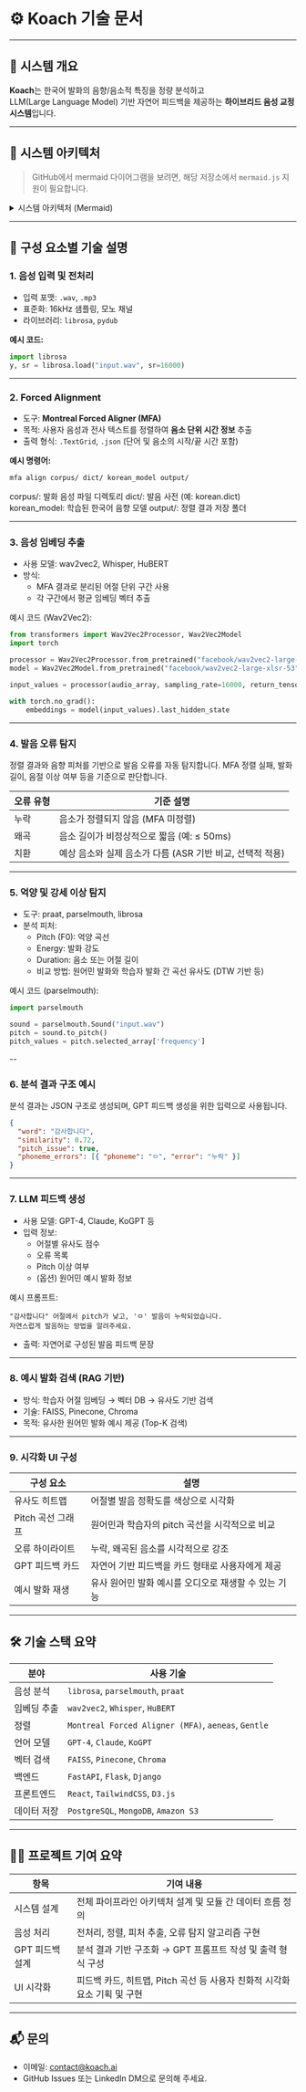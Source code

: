 # ⚙️ Koach 기술 문서

---

## 🧠 시스템 개요

**Koach**는 한국어 발화의 음향/음소적 특징을 정량 분석하고  
LLM(Large Language Model) 기반 자연어 피드백을 제공하는 **하이브리드 음성 교정 시스템**입니다.

---

## 🧱 시스템 아키텍처

> GitHub에서 mermaid 다이어그램을 보려면, 해당 저장소에서 `mermaid.js` 지원이 필요합니다.

<details>
<summary>시스템 아키텍처 (Mermaid)</summary>

```mermaid
flowchart TD

    A[학습자 음성 입력] --> B1[음성 전처리]

    B1 --> B2[Forced Alignment - 단어/음소 정렬]
    B1 --> B3[음향 피처 추출 - Pitch, Duration 등]
    B1 --> B4[음성 임베딩 추출 - Wav2Vec2 / Whisper]

    B2 --> C1[발음 오류 탐지]
    B3 --> C2[억양 및 강세 이상 탐지]
    B4 --> C3[원어민 발화와 유사도 분석]

    C1 --> D[LLM 피드백 프롬프트 구조 구성 - 분석 결과 통합]
    C2 --> D
    C3 --> D

    D --> E[LLM 피드백 결과 생성 - 분석 기반 프롬프트]

    E --> F[UI 출력 - 시각화 및 피드백 카드]
```

</details>

---

## 🔧 구성 요소별 기술 설명

### 1. 음성 입력 및 전처리

- 입력 포맷: `.wav`, `.mp3`
- 표준화: 16kHz 샘플링, 모노 채널
- 라이브러리: `librosa`, `pydub`

**예시 코드:**

```python
import librosa
y, sr = librosa.load("input.wav", sr=16000)
```

---

### 2. Forced Alignment

- 도구: **Montreal Forced Aligner (MFA)**
- 목적: 사용자 음성과 전사 텍스트를 정렬하여 **음소 단위 시간 정보** 추출
- 출력 형식: `.TextGrid`, `.json` (단어 및 음소의 시작/끝 시간 포함)

**예시 명령어:**

```bash
mfa align corpus/ dict/ korean_model output/
```

corpus/: 발화 음성 파일 디렉토리
dict/: 발음 사전 (예: korean.dict)
korean_model: 학습된 한국어 음향 모델
output/: 정렬 결과 저장 폴더

---

### 3. 음성 임베딩 추출

- 사용 모델: wav2vec2, Whisper, HuBERT
- 방식:
  - MFA 결과로 분리된 어절 단위 구간 사용
  - 각 구간에서 평균 임베딩 벡터 추출

예시 코드 (Wav2Vec2):

```python
from transformers import Wav2Vec2Processor, Wav2Vec2Model
import torch

processor = Wav2Vec2Processor.from_pretrained("facebook/wav2vec2-large-xlsr-53")
model = Wav2Vec2Model.from_pretrained("facebook/wav2vec2-large-xlsr-53")

input_values = processor(audio_array, sampling_rate=16000, return_tensors="pt").input_values

with torch.no_grad():
    embeddings = model(input_values).last_hidden_state
```

---

### 4. 발음 오류 탐지

정렬 결과와 음향 피처를 기반으로 발음 오류를 자동 탐지합니다.
MFA 정렬 실패, 발화 길이, 음절 이상 여부 등을 기준으로 판단합니다.

| 오류 유형 | 기준 설명                                                 |
| --------- | --------------------------------------------------------- |
| 누락      | 음소가 정렬되지 않음 (MFA 미정렬)                         |
| 왜곡      | 음소 길이가 비정상적으로 짧음 (예: ≤ 50ms)                |
| 치환      | 예상 음소와 실제 음소가 다름 (ASR 기반 비교, 선택적 적용) |

---

### 5. 억양 및 강세 이상 탐지

- 도구: praat, parselmouth, librosa
- 분석 피처:
  - Pitch (F0): 억양 곡선
  - Energy: 발화 강도
  - Duration: 음소 또는 어절 길이
  - 비교 방법: 원어민 발화와 학습자 발화 간 곡선 유사도 (DTW 기반 등)

예시 코드 (parselmouth):

```python
import parselmouth

sound = parselmouth.Sound("input.wav")
pitch = sound.to_pitch()
pitch_values = pitch.selected_array['frequency']
```

--

### 6. 분석 결과 구조 예시

분석 결과는 JSON 구조로 생성되며, GPT 피드백 생성을 위한 입력으로 사용됩니다.

```json
{
  "word": "감사합니다",
  "similarity": 0.72,
  "pitch_issue": true,
  "phoneme_errors": [{ "phoneme": "ㅁ", "error": "누락" }]
}
```

---

### 7. LLM 피드백 생성

- 사용 모델: GPT-4, Claude, KoGPT 등
- 입력 정보:
  - 어절별 유사도 점수
  - 오류 목록
  - Pitch 이상 여부
  - (옵션) 원어민 예시 발화 정보

예시 프롬프트:

```
"감사합니다" 어절에서 pitch가 낮고, 'ㅁ' 발음이 누락되었습니다.
자연스럽게 발음하는 방법을 알려주세요.
```

- 출력: 자연어로 구성된 발음 피드백 문장

---

### 8. 예시 발화 검색 (RAG 기반)

- 방식: 학습자 어절 임베딩 → 벡터 DB → 유사도 기반 검색
- 기술: FAISS, Pinecone, Chroma
- 목적: 유사한 원어민 발화 예시 제공 (Top-K 검색)

---

### 9. 시각화 UI 구성

| 구성 요소         | 설명                                                 |
| ----------------- | ---------------------------------------------------- |
| 유사도 히트맵     | 어절별 발음 정확도를 색상으로 시각화                 |
| Pitch 곡선 그래프 | 원어민과 학습자의 pitch 곡선을 시각적으로 비교       |
| 오류 하이라이트   | 누락, 왜곡된 음소를 시각적으로 강조                  |
| GPT 피드백 카드   | 자연어 기반 피드백을 카드 형태로 사용자에게 제공     |
| 예시 발화 재생    | 유사 원어민 발화 예시를 오디오로 재생할 수 있는 기능 |

---

## 🛠️ 기술 스택 요약

| 분야        | 사용 기술                                           |
| ----------- | --------------------------------------------------- |
| 음성 분석   | `librosa`, `parselmouth`, `praat`                   |
| 임베딩 추출 | `wav2vec2`, `Whisper`, `HuBERT`                     |
| 정렬        | `Montreal Forced Aligner (MFA)`, `aeneas`, `Gentle` |
| 언어 모델   | `GPT-4`, `Claude`, `KoGPT`                          |
| 벡터 검색   | `FAISS`, `Pinecone`, `Chroma`                       |
| 백엔드      | `FastAPI`, `Flask`, `Django`                        |
| 프론트엔드  | `React`, `TailwindCSS`, `D3.js`                     |
| 데이터 저장 | `PostgreSQL`, `MongoDB`, `Amazon S3`                |

---

## 👨‍💻 프로젝트 기여 요약

| 항목            | 기여 내용                                                                 |
| --------------- | ------------------------------------------------------------------------- |
| 시스템 설계     | 전체 파이프라인 아키텍처 설계 및 모듈 간 데이터 흐름 정의                 |
| 음성 처리       | 전처리, 정렬, 피처 추출, 오류 탐지 알고리즘 구현                          |
| GPT 피드백 설계 | 분석 결과 기반 구조화 → GPT 프롬프트 작성 및 출력 형식 구성               |
| UI 시각화       | 피드백 카드, 히트맵, Pitch 곡선 등 사용자 친화적 시각화 요소 기획 및 구현 |

---

## 📬 문의

- 이메일: contact@koach.ai
- GitHub Issues 또는 LinkedIn DM으로 문의해 주세요.
